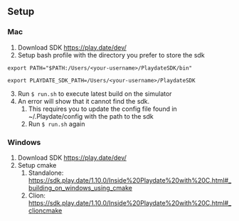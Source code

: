 ## Setup

### Mac
1. Download SDK https://play.date/dev/
2. Setup bash profile with the directory you prefer to store the sdk
```
export PATH="$PATH:/Users/<your-username>/PlaydateSDK/bin"

export PLAYDATE_SDK_PATH=/Users/<your-username>/PlaydateSDK
```
3. Run `$ run.sh` to execute latest build on the simulator
4. An error will show that it cannot find the sdk. 
   1. This requires you to update the config file found in ~/.Playdate/config with the path to the sdk
   2. Run `$ run.sh` again

### Windows
1. Download SDK https://play.date/dev/
2. Setup cmake 
   1. Standalone: https://sdk.play.date/1.10.0/Inside%20Playdate%20with%20C.html#_building_on_windows_using_cmake
   2. Clion: https://sdk.play.date/1.10.0/Inside%20Playdate%20with%20C.html#_clioncmake